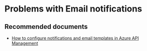 <properties
    pageTitle=" Problems with Email notifications"
    description=" Problems with Email notifications"
    service="microsoft.apim"
    resource="apimanagement"
    authors="jtwalters25"
    displayOrder="6"
    selfHelpType="generic"
    supportTopicIds="32318311"
    resourceTags=""
    productPesIds="15551"
    cloudEnvironments="public"
/>

#  Problems with Email notifications

## **Recommended documents**
* [How to configure notifications and email templates in Azure API Management](https://docs.microsoft.com/azure/api-management/api-management-howto-configure-notifications) 
	